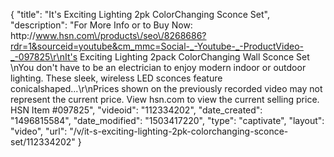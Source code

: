 {
    "title": "It's Exciting Lighting 2pk ColorChanging Sconce Set",
    "description": "For More Info or to Buy Now: http:\/\/www.hsn.com\/products\/seo\/8268686?rdr=1&sourceid=youtube&cm_mmc=Social-_-Youtube-_-ProductVideo-_-097825\r\nIt's Exciting Lighting 2pack ColorChanging Wall Sconce Set  \nYou don't have to be an electrician to enjoy modern indoor or outdoor lighting. These sleek, wireless LED sconces feature conicalshaped...\r\nPrices shown on the previously recorded video may not represent the current price.  View hsn.com to view the current selling price. HSN Item #097825",
    "videoid": "112334202",
    "date_created": "1496815584",
    "date_modified": "1503417220",
    "type": "captivate",
    "layout": "video",
    "url": "\/v\/it-s-exciting-lighting-2pk-colorchanging-sconce-set\/112334202"
}